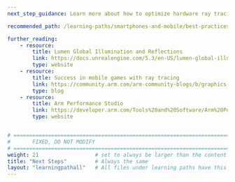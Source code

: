 ```yaml
---
next_step_guidance: Learn more about how to optimize hardware ray tracing Lumen performance on Android devices.

recommended_path: /learning-paths/smartphones-and-mobile/best-practices-for-hwrt-lumen-performance/

further_reading:
    - resource:
        title: Lumen Global Illumination and Reflections
        link: https://docs.unrealengine.com/5.3/en-US/lumen-global-illumination-and-reflections-in-unreal-engine/
        type: website
    - resource:
        title: Success in mobile games with ray tracing
        link: https://community.arm.com/arm-community-blogs/b/graphics-gaming-and-vr-blog/posts/mobile-gaming-success-with-ray-tracing
        type: blog
    - resource:
        title: Arm Performance Studio 
        link: https://developer.arm.com/Tools%20and%20Software/Arm%20Performance%20Studio
        type: website


# ================================================================================
#       FIXED, DO NOT MODIFY
# ================================================================================
weight: 21                  # set to always be larger than the content in this path, and one more than 'review'
title: "Next Steps"         # Always the same
layout: "learningpathall"   # All files under learning paths have this same wrapper
---
```


